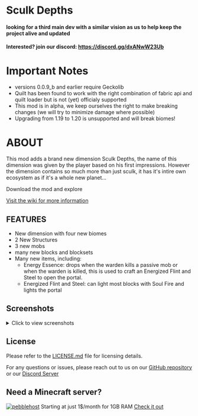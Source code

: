 # Sculk Depths

#### looking for a third main dev with a similar vision as us to help keep the project alive and updated
#### Interested? join our discord: https://discord.gg/dxANwW23Ub

# Important Notes
- versions 0.0.9_b and earlier require Geckolib
- Quilt has been found to work with the right combination of fabric api and quilt loader but is not (yet) officialy supported
- This mod is in alpha, we keep ourselves the right to make breaking changes (we will try to minimize damage where possible)
- Upgrading from 1.19 to 1.20 is unsupported and will break biomes!

# ABOUT
This mod adds a brand new dimension Sculk Depths, the name of this dimension was given by the player based on his first impressions.
However the dimension contains so much more than just sculk, it has it's intire own ecosystem as if it's a whole new planet...

Download the mod and explore

[Visit the wiki for more information](https://warior456.github.io/Sculk-Depths/)
## FEATURES
- New dimension with four new biomes
- 2 New Structures
- 3 new mobs
- many new blocks and blocksets
- Many new items, including:
  - Energy Essence: drops when the warden kills a passive mob or when the warden is killed, this is used to craft an Energized Flint and Steel to open the portal.
  - Energized Flint and Steel: can light most blocks with Soul Fire and lights the portal

## Screenshots

<details>
  <summary>Click to view screenshots</summary>
  
  ![Sculk Depths portal](https://github.com/warior456/Sculk-Depths/assets/66562258/de043541-5ea0-430d-b137-3b56628469cb)
  ![Cephlera Caves](https://github.com/warior456/Sculk-Depths/assets/66562258/5676fd14-0ad4-4bee-8cb5-ad1ed80537be)
  ![Laboratory](https://github.com/warior456/Sculk-Depths/assets/66562258/5c4b29a9-0670-4d8c-be8e-60e0255e51b8)
  ![Underground Lab](https://github.com/warior456/Sculk-Depths/assets/66562258/90f1eb2c-3cb5-423f-913c-5021326b142a)
  ![Sculk Caves](https://user-images.githubusercontent.com/66562258/226136962-843025cf-957b-4331-a343-f8b4e9265709.png)
  ![Sculk Caves](https://user-images.githubusercontent.com/66562258/226136978-d1683dd1-d642-4cae-a204-0a92fb0ad2ba.png)
  ![Cephlera Caves](https://github.com/warior456/Sculk-Depths/assets/66562258/cd48ee13-0355-4928-86b3-0ba684f9d54d)
  
</details>

## License
Please refer to the [LICENSE.md](https://github.com/warior456/Sculk-Depths/blob/main/LICENSE.md) file for licensing details.

For any questions or issues, please reach out to us on our [GitHub repository](https://github.com/warior456/Sculk-Depths) or our [Discord Server](https://discord.gg/dxANwW23Ub)

## Need a Minecraft server?
[![pebblehost](https://github.com/warior456/Sculk-Depths/assets/66562258/ae831af6-309b-4f11-b896-5f4eb7567088)](https://billing.pebblehost.com/aff.php?aff=2968)
Starting at just 1$/month for 1GB RAM [Check it out](https://billing.pebblehost.com/aff.php?aff=2968)

